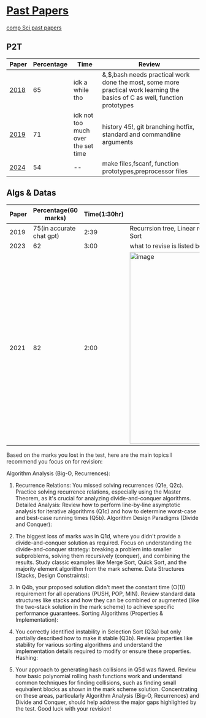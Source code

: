 # [Past Papers](https://github.com/Khair9/Year-2-CompSci-Notes/tree/main)

[comp Sci past papers](https://moodle.gla.ac.uk/course/view.php?id=21505)



## P2T
Paper|Percentage|Time|Review
-----|----------|--------|-------
[2018](https://moodle.gla.ac.uk/pluginfile.php/8608242/mod_resource/content/1/PHYS2003_1_Physics_2T__Prog_Under_Linux_201804.pdf)|65|idk a while tho|&,$,bash needs practical work done the most, some more practical work learning the basics of C as well, function prototypes
[2019](https://moodle.gla.ac.uk/pluginfile.php/8608244/mod_resource/content/1/PHYS2003_1_Physics_2T__Prog_Under_Linux_201904.pdf)|71|idk not too much over the set time|history 45!, git branching hotfix, standard and commandline arguments
[2024](https://moodle.gla.ac.uk/pluginfile.php/8608252/mod_resource/content/1/P2T%20Exam%202024.pdf)|54|--|make files,fscanf, function prototypes,preprocessor files


## Algs & Datas
Paper|Percentage(60 marks)|Time(1:30hr)|Review
-----|----------|-----|-------
2019|75(in accurate chat gpt)|2:39|Recurrsion tree, Linear recurrsion,!!Recurrence Equation,Merge Sort
2023|62|3:00|what to revise is listed below
2021|82|2:00|<img width="500" alt="image" src="https://github.com/user-attachments/assets/cba85039-348d-469c-8d8d-d07f101407ec" />



Based on the marks you lost in the test, here are the main topics I recommend you focus on for revision:

Algorithm Analysis (Big-O, Recurrences):

1. Recurrence Relations: You missed solving recurrences (Q1e, Q2c). Practice solving recurrence relations, especially using the Master Theorem, as it's crucial for analyzing divide-and-conquer algorithms.
Detailed Analysis: Review how to perform line-by-line asymptotic analysis for iterative algorithms (Q1c) and how to determine worst-case and best-case running times (Q5b).
Algorithm Design Paradigms (Divide and Conquer):

1. The biggest loss of marks was in Q1d, where you didn't provide a divide-and-conquer solution as required. Focus on understanding the divide-and-conquer strategy: breaking a problem into smaller subproblems, solving them recursively (conquer), and combining the results. Study classic examples like Merge Sort, Quick Sort, and the majority element algorithm from the mark scheme.
Data Structures (Stacks, Design Constraints):

1. In Q4b, your proposed solution didn't meet the constant time (O(1)) requirement for all operations (PUSH, POP, MIN). Review standard data structures like stacks and how they can be combined or augmented (like the two-stack solution in the mark scheme) to achieve specific performance guarantees.
Sorting Algorithms (Properties & Implementation):

1. You correctly identified instability in Selection Sort (Q3a) but only partially described how to make it stable (Q3b). Review properties like stability for various sorting algorithms and understand the implementation details required to modify or ensure these properties.
Hashing:

 1. Your approach to generating hash collisions in Q5d was flawed. Review how basic polynomial rolling hash functions work and understand common techniques for finding collisions, such as finding small equivalent blocks as shown in the mark scheme solution.
Concentrating on these areas, particularly Algorithm Analysis (Big-O, Recurrences) and Divide and Conquer, should help address the major gaps highlighted by the test. Good luck with your revision!
